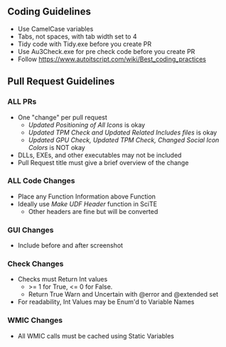 ## Coding Guidelines

* Use CamelCase variables
* Tabs, not spaces, with tab width set to 4
* Tidy code with Tidy.exe before you create PR
* Use Au3Check.exe for pre check code before you create PR
* Follow https://www.autoitscript.com/wiki/Best_coding_practices

## Pull Request Guidelines

### ALL PRs
* One "change" per pull request
    * *Updated Positioning of All Icons* is okay
    * *Updated TPM Check and Updated Related Includes files* is okay
    * *Updated GPU Check, Updated TPM Check, Changed Social Icon Colors* is NOT okay
* DLLs, EXEs, and other executables may not be included
* Pull Request title must give a brief overview of the change

### ALL Code Changes
* Place any Function Information above Function
* Ideally use *Make UDF Header* function in SciTE
    * Other headers are fine but will be converted

### GUI Changes
* Include before and after screenshot

### Check Changes
* Checks must Return Int values
    * \>= 1 for True, <= 0 for False.
    * Return True Warn and Uncertain with @error and @extended set
* For readability, Int Values may be Enum'd to Variable Names

### WMIC Changes
* All WMIC calls must be cached using Static Variables
